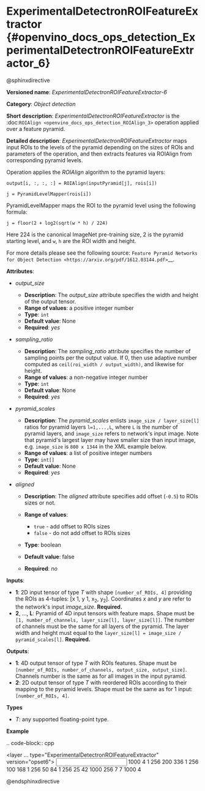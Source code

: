 # ExperimentalDetectronROIFeatureExtractor {#openvino_docs_ops_detection_ExperimentalDetectronROIFeatureExtractor_6}

@sphinxdirective

**Versioned name**: *ExperimentalDetectronROIFeatureExtractor-6*

**Category**: *Object detection*

**Short description**: *ExperimentalDetectronROIFeatureExtractor* is the :doc:`ROIAlign <openvino_docs_ops_detection_ROIAlign_3>` operation applied over a feature pyramid.

**Detailed description**: *ExperimentalDetectronROIFeatureExtractor* maps input ROIs to the levels of the pyramid depending on the sizes of ROIs and parameters of the operation, and then extracts features via ROIAlign from corresponding pyramid levels.

Operation applies the *ROIAlign* algorithm to the pyramid layers:

``output[i, :, :, :] = ROIAlign(inputPyramid[j], rois[i])``

``j = PyramidLevelMapper(rois[i])``

PyramidLevelMapper maps the ROI to the pyramid level using the following formula:

``j = floor(2 + log2(sqrt(w * h) / 224)``

Here 224 is the canonical ImageNet pre-training size, 2 is the pyramid starting level, and ``w``, ``h`` are the ROI width and height.

For more details please see the following source: `Feature Pyramid Networks for Object Detection <https://arxiv.org/pdf/1612.03144.pdf>`__.

**Attributes**:

* *output_size*

  * **Description**: The *output_size* attribute specifies the width and height of the output tensor.
  * **Range of values**: a positive integer number
  * **Type**: ``int``
  * **Default value**: None
  * **Required**: *yes*

* *sampling_ratio*

  * **Description**: The *sampling_ratio* attribute specifies the number of sampling points per the output value. If 0, then use adaptive number computed as ``ceil(roi_width / output_width)``, and likewise for height.
  * **Range of values**: a non-negative integer number
  * **Type**: ``int``
  * **Default value**: None
  * **Required**: *yes*

* *pyramid_scales*

  * **Description**: The *pyramid_scales* enlists ``image_size / layer_size[l]`` ratios for pyramid layers ``l=1,...,L``, where ``L`` is the number of pyramid layers, and ``image_size`` refers to network's input image. Note that pyramid's largest layer may have smaller size than input image, e.g. ``image_size`` is ``800 x 1344`` in the XML example below.
  * **Range of values**: a list of positive integer numbers
  * **Type**: ``int[]``
  * **Default value**: None
  * **Required**: *yes*

* *aligned*

  * **Description**: The *aligned* attribute specifies add offset (``-0.5``) to ROIs sizes or not.
  * **Range of values**:
    
    * ``true`` - add offset to ROIs sizes
    * ``false`` - do not add offset to ROIs sizes
  * **Type**: boolean
  * **Default value**: false
  * **Required**: *no*

**Inputs**:

* **1**: 2D input tensor of type *T* with shape ``[number_of_ROIs, 4]`` providing the ROIs as 4-tuples: [x 1, y 1, x<sub>2</sub>, y<sub>2</sub>]. Coordinates *x* and *y* are refer to the network's input *image_size*. **Required.**
* **2**, ..., **L**: Pyramid of 4D input tensors with feature maps. Shape must be ``[1, number_of_channels, layer_size[l], layer_size[l]]``. The number of channels must be the same for all layers of the pyramid. The layer width and height must equal to the ``layer_size[l] = image_size / pyramid_scales[l]``. **Required.**

**Outputs**:

* **1**: 4D output tensor of type *T* with ROIs features. Shape must be ``[number_of_ROIs, number_of_channels, output_size, output_size]``. Channels number is the same as for all images in the input pyramid.
* **2**: 2D output tensor of type *T* with reordered ROIs according to their mapping to the pyramid levels. Shape must be the same as for 1 input: ``[number_of_ROIs, 4]``.

**Types**

* *T*: any supported floating-point type.

**Example**

.. code-block:: cpp
   
   <layer ... type="ExperimentalDetectronROIFeatureExtractor" version="opset6">
       <data aligned="false" output_size="7" pyramid_scales="4,8,16,32,64" sampling_ratio="2"/>
       <input>
           <port id="0">
               <dim>1000</dim>
               <dim>4</dim>
           </port>
           <port id="1">
               <dim>1</dim>
               <dim>256</dim>
               <dim>200</dim>
               <dim>336</dim>
           </port>
           <port id="2">
               <dim>1</dim>
               <dim>256</dim>
               <dim>100</dim>
               <dim>168</dim>
           </port>
           <port id="3">
               <dim>1</dim>
               <dim>256</dim>
               <dim>50</dim>
               <dim>84</dim>
           </port>
           <port id="4">
               <dim>1</dim>
               <dim>256</dim>
               <dim>25</dim>
               <dim>42</dim>
           </port>
       </input>
       <output>
           <port id="5" precision="FP32">
               <dim>1000</dim>
               <dim>256</dim>
               <dim>7</dim>
               <dim>7</dim>
           </port>
           <port id="6" precision="FP32">
               <dim>1000</dim>
               <dim>4</dim>
           </port>
       </output>
   </layer>

@endsphinxdirective


